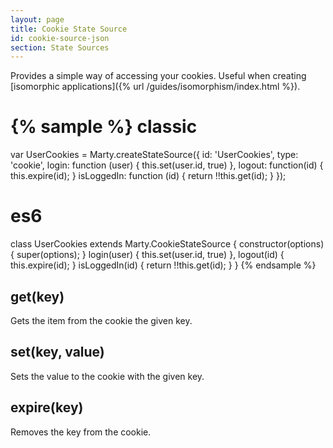 ```yaml
---
layout: page
title: Cookie State Source
id: cookie-source-json
section: State Sources
---
```


Provides a simple way of accessing your cookies. Useful when creating [isomorphic applications]({% url /guides/isomorphism/index.html %}).

{% sample %}
classic
=======
var UserCookies = Marty.createStateSource({
  id: 'UserCookies',
  type: 'cookie',
  login: function (user) {
    this.set(user.id, true)
  },
  logout: function(id) {
    this.expire(id);
  }
  isLoggedIn: function (id) {
    return !!this.get(id);
  }
});

es6
===
class UserCookies extends Marty.CookieStateSource {
  constructor(options) {
    super(options);
  }
  login(user) {
    this.set(user.id, true)
  },
  logout(id) {
    this.expire(id);
  }
  isLoggedIn(id) {
    return !!this.get(id);
  }
}
{% endsample %}

<h2 id="get">get(key)</h2>

Gets the item from the cookie the given key.

<h2 id="set">set(key, value)</h2>

Sets the value to the cookie with the given key.

<h2 id="expire">expire(key)</h2>

Removes the key from the cookie.